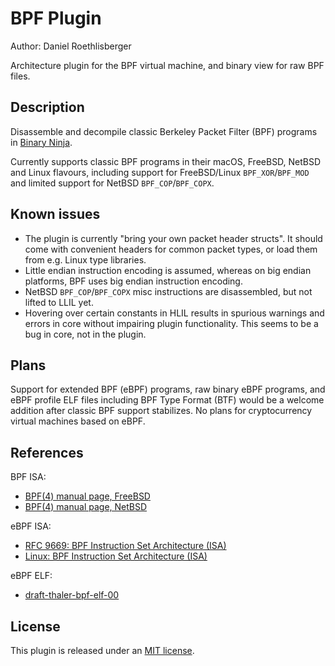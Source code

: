 # BPF Plugin
Author: Daniel Roethlisberger

Architecture plugin for the BPF virtual machine, and binary view for raw BPF
files.

## Description

Disassemble and decompile classic Berkeley Packet Filter (BPF) programs in
[Binary Ninja](https://binary.ninja/).

Currently supports classic BPF programs in their macOS, FreeBSD, NetBSD and
Linux flavours, including support for FreeBSD/Linux `BPF_XOR`/`BPF_MOD` and
limited support for NetBSD `BPF_COP`/`BPF_COPX`.

## Known issues

-   The plugin is currently "bring your own packet header structs".  It should
    come with convenient headers for common packet types, or load them from
    e.g. Linux type libraries.
-   Little endian instruction encoding is assumed, whereas on big endian
    platforms, BPF uses big endian instruction encoding.
-   NetBSD `BPF_COP`/`BPF_COPX` misc instructions are disassembled, but not
    lifted to LLIL yet.
-   Hovering over certain constants in HLIL results in spurious warnings and
    errors in core without impairing plugin functionality.  This seems to be
    a bug in core, not in the plugin.

## Plans

Support for extended BPF (eBPF) programs, raw binary eBPF programs, and eBPF
profile ELF files including BPF Type Format (BTF) would be a welcome addition
after classic BPF support stabilizes.  No plans for cryptocurrency virtual
machines based on eBPF.

## References

BPF ISA:

-   [BPF(4) manual page, FreeBSD](https://man.freebsd.org/cgi/man.cgi?bpf)
-   [BPF(4) manual page, NetBSD](https://man.netbsd.org/bpf.4)

eBPF ISA:

-   [RFC 9669: BPF Instruction Set Architecture (ISA)](https://www.rfc-editor.org/rfc/rfc9669.txt)
-   [Linux: BPF Instruction Set Architecture (ISA)](https://docs.kernel.org/bpf/standardization/instruction-set.html)

eBPF ELF:

-   [draft-thaler-bpf-elf-00](https://www.ietf.org/archive/id/draft-thaler-bpf-elf-00.html)

## License

This plugin is released under an [MIT license](./license).
